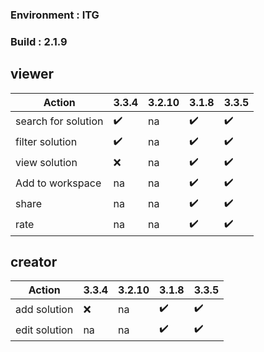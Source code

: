 ### Environment : ITG
### Build : 2.1.9

## viewer

|Action|3.3.4|3.2.10|3.1.8|3.3.5|
|----|----|----|----|----|
|search for solution |✔️| na |✔️|✔️
|filter solution |✔️ | na |✔️|✔️
|view solution |:x: | na | ✔️| ✔️
|Add to workspace | na | na |✔️| ✔️
|share | na | na | ✔️| ✔️
|rate| na | na|✔️| ✔️


##  creator

|Action|3.3.4|3.2.10|3.1.8|3.3.5
|----|----|----|----|---|
|add solution |:x: | na | ✔️| ✔️
|edit solution | na | na |✔️| ✔️
